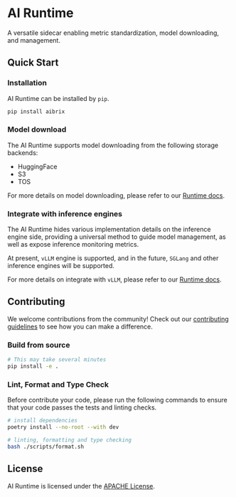 # AI Runtime
A versatile sidecar enabling metric standardization, model downloading, and management.

## Quick Start
### Installation
AI Runtime can be installed by `pip`.

```sh
pip install aibrix
```

### Model download
The AI Runtime supports model downloading from the following storage backends:
* HuggingFace
* S3
* TOS

For more details on model downloading, please refer to our [Runtime docs](https://github.com/aibrix/aibrix/blob/main/docs/source/features/runtime.rst#model-downloading).

### Integrate with inference engines
The AI Runtime hides various implementation details on the inference engine side, providing a universal method to guide model management, as well as expose inference monitoring metrics.

At present, `vLLM` engine is supported, and in the future, `SGLang` and other inference engines will be supported.

For more details on integrate with `vLLM`, please refer to our [Runtime docs](https://github.com/aibrix/aibrix/blob/main/docs/source/features/runtime.rst#metric-standardization).

## Contributing
We welcome contributions from the community! Check out our [contributing guidelines](https://github.com/aibrix/aibrix/blob/main/CONTRIBUTING.md) to see how you can make a difference.

### Build from source

```bash
# This may take several minutes
pip install -e .
```

### Lint, Format and Type Check

Before contribute your code, please run the following commands to ensure that your code passes the tests and linting checks.

```bash
# install dependencies
poetry install --no-root --with dev

# linting, formatting and type checking
bash ./scripts/format.sh

```

## License

AI Runtime is licensed under the [APACHE License](https://github.com/aibrix/aibrix/LICENSE.md).
